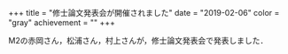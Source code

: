 +++
title = "修士論文発表会が開催されました"
date = "2019-02-06"
color = "gray"
achievement = ""
+++

M2の赤岡さん，松浦さん，村上さんが，修士論文発表会で発表しました．
